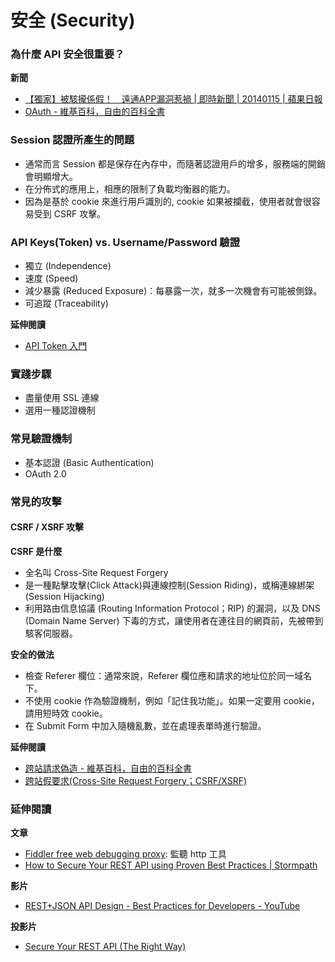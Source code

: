 # 安全 (Security)

### 為什麼 API 安全很重要？

**新聞**

* [【獨家】被駭攏係假！　遠通APP漏洞惹禍 | 即時新聞 | 20140115 | 蘋果日報](http://www.appledaily.com.tw/realtimenews/article/new/20140115/327006/)
* [OAuth - 維基百科，自由的百科全書](https://zh.wikipedia.org/wiki/OAuth)

<!-- Apache 防止 DDoS 攻擊 -->

### Session 認證所產生的問題

* 通常而言 Session 都是保存在內存中，而隨著認證用戶的增多，服務端的開銷會明顯增大。
* 在分佈式的應用上，相應的限制了負載均衡器的能力。
* 因為是基於 cookie 來進行用戶識別的, cookie 如果被攔截，使用者就會很容易受到 CSRF 攻擊。

### API Keys(Token) vs. Username/Password 驗證

* 獨立 (Independence)
* 速度 (Speed)
* 減少暴露 (Reduced Exposure)：每暴露一次，就多一次機會有可能被側錄。
* 可追蹤 (Traceability)

**延伸閱讀**

* [API Token 入門](https://www.slideshare.net/chickenwu/api-token)

### 實踐步驟

* 盡量使用 SSL 連線
* 選用一種認證機制

### 常見驗證機制

* 基本認證 (Basic Authentication)
* OAuth 2.0

### 常見的攻擊

#### CSRF / XSRF 攻擊

**CSRF 是什麼**

* 全名叫 Cross-Site Request Forgery
* 是一種點擊攻擊(Click Attack)與連線控制(Session Riding)，或稱連線綁架(Session Hijacking)
* 利用路由信息協議 (Routing Information Protocol；RIP) 的漏洞，以及 DNS (Domain Name Server) 下毒的方式，讓使用者在連往目的網頁前，先被帶到駭客伺服器。

<!-- CSRF (Cross-site request forgery) 是一種攻擊手段，壞人讓受害使用者的 User-Agent 跟隨惡意的 URI （例如會以誤導的連結、圖片、轉址等形式提供給 User-Agent）跑到信任的伺服器（通常是透過一個合法的 session cookie 來達成）。 -->

<!-- Forgery: n. 偽造 -->

**安全的做法**

* 檢查 Referer 欄位：通常來說，Referer 欄位應和請求的地址位於同一域名下。
* 不使用 cookie 作為驗證機制，例如「記住我功能」。如果一定要用 cookie，請用短時效 cookie。
* 在 Submit Form 中加入隨機亂數，並在處理表單時進行驗證。
<!-- Auth every request + no sessions = no XSRF attacks -->

**延伸閱讀**

* [跨站請求偽造 - 維基百科，自由的百科全書](https://zh.wikipedia.org/wiki/%E8%B7%A8%E7%AB%99%E8%AF%B7%E6%B1%82%E4%BC%AA%E9%80%A0)
* [跨站假要求(Cross-Site Request Forgery；CSRF/XSRF)](http://www.digitimes.com.tw/tw/dt/n/shwnws.asp?Cat=&id=122887)

### 延伸閱讀

**文章**

* [Fiddler free web debugging proxy](http://www.telerik.com/fiddler): 監聽 http 工具
* [How to Secure Your REST API using Proven Best Practices | Stormpath](https://stormpath.com/blog/secure-your-rest-api-right-way)

**影片**

* [REST+JSON API Design - Best Practices for Developers - YouTube](https://www.youtube.com/watch?v=hdSrT4yjS1g)

**投影片**

* [Secure Your REST API (The Right Way)](https://www.slideshare.net/stormpath/secure-your-rest-api-the-right-way)
